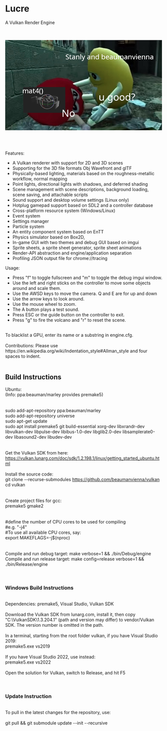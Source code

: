 # Lucre
A Vulkan Render Engine<br/>
<br/>
<br/>
<p align="center">
  <img src="resources/images/meme.png">
</p>
<br/>
<br/>

Features:

- A Vulkan renderer with support for 2D and 3D scenes
- Supporting for the 3D file formats Obj Wavefront and glTF
- Physically-based lighting, materials based on the roughness-metallic workflow, normal mapping
- Point lights, directional lights with shadows, and deferred shading
- Scene management with scene descriptions, background loading, scene saving, and attachable scripts
- Sound support and desktop volume settings (Linux only)
- Hotplug gamepad support based on SDL2 and a controller database
- Cross-platform resource system (Windows/Linux)
- Event system
- Settings manager
- Particle system
- An entity component system based on EnTT
- Physics simulator based on Box2D,
- In-game GUI with two themes and debug GUI based on imgui 
- Sprite sheets, a sprite sheet generator, sprite sheet animations
- Render-API abstraction and engine/application separation
- Profiling JSON output file for chrome://tracing<br/>

Usage:<br/>


- Press "f" to toggle fullscreen and "m" to toggle the debug imgui window.
- Use the left and right sticks on the controller to move some objects around and scale them.
- Use the AWSD keys to move the camera. Q and E are for up and down
- Use the arrow keys to look around.
- Use the mouse wheel to zoom.
- The A button plays a test sound.
- Press ESC or the guide button on the controller to exit.
- Press "g" to fire the volcano and "r" to reset the scene.
<br/>
To blacklist a GPU, enter its name or a substring in engine.cfg.<br/>
<br/>
Contributions: Please use https://en.wikipedia.org/wiki/Indentation_style#Allman_style and four spaces to indent.<br/>
<br/>

## Build Instructions<br/>

Ubuntu:<br/>
(Info: ppa:beauman/marley provides premake5)<br/>
<br/>
<br/>
sudo add-apt-repository ppa:beauman/marley<br/>
sudo add-apt-repository universe<br/>
sudo apt-get update<br/>
sudo apt install premake5 git build-essential xorg-dev libxrandr-dev libvulkan-dev libpulse-dev libibus-1.0-dev libglib2.0-dev libsamplerate0-dev libasound2-dev libudev-dev <br/>
<br>
<br>
Get the Vulkan SDK from here:<br>
https://vulkan.lunarg.com/doc/sdk/1.2.198.1/linux/getting_started_ubuntu.html
<br>
<br>
Install the source code: <br/>
git clone --recurse-submodules https://github.com/beaumanvienna/vulkan<br/>
cd vulkan<br/>
<br/>
<br/>
Create project files for gcc: <br/>
premake5 gmake2<br/>
<br/>
<br />
#define the number of CPU cores to be used for compiling<br />
#e.g. "-j4" <br />
#To use all available CPU cores, say:<br />
export MAKEFLAGS=-j$(nproc)<br />
<br />
<br />
Compile and run debug target: make verbose=1 && ./bin/Debug/engine <br/>
Compile and run release target: make config=release verbose=1 && ./bin/Release/engine<br/>
<br/>
<br/>

### Windows Build Instructions<br/>
<br/>
Dependencies: premake5, Visual Studio, Vulkan SDK<br/>
<br/>
Download the Vulkan SDK from lunarg.com, install it, then copy "C:\VulkanSDK\1.3.204.1" (path and version may differ) to vendor/Vulkan SDK. The version number is omitted in the path.<br/>
<br/>
In a terminal, starting from the root folder vulkan, if you have Visual Studio 2019:<br/>
premake5.exe vs2019<br/>
<br/>
If you have Visual Studio 2022, use instead:<br/>
premake5.exe vs2022<br/>
<br/>
Open the solution for Vulkan, switch to Release, and hit F5<br/>
<br/>
<br/>

### Update Instruction<br/>
<br/>
To pull in the latest changes for the repository, use:<br/>
<br/>
git pull && git submodule update --init --recursive
